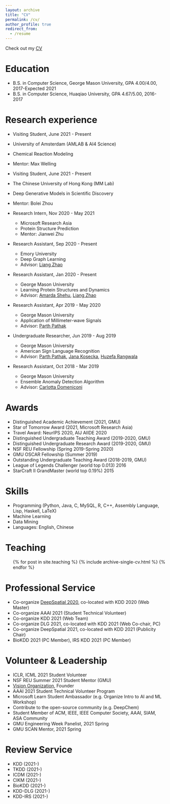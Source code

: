 ```yaml
---
layout: archive
title: "CV"
permalink: /cv/
author_profile: true
redirect_from:
  - /resume
---
```


Check out my [CV](https://yuanqidu.github.io/files/Yuanqi_Du_CV.pdf) 

Education
======
* B.S. in Computer Science, George Mason University, GPA 4.00/4.00, 2017-Expected 2021
* B.S. in Computer Science, Huaqiao University, GPA 4.67/5.00, 2016-2017


Research experience
======
* Visiting Student, June 2021 - Present
 * University of Amsterdam (AMLAB & AI4 Science)
 * Chemical Reaction Modeling
 * Mentor: Max Welling

* Visiting Student, June 2021 - Present
 * The Chinese University of Hong Kong (MM Lab)
 * Deep Generative Models in Scientific Discovery
 * Mentor: Bolei Zhou

* Research Intern, Nov 2020 - May 2021
  * Microsoft Research Asia
  * Protein Structure Prediction
  * Mentor: Jianwei Zhu
  
* Research Assistant, Sep 2020 - Present
  * Emory University
  * Deep Graph Learning 
  * Advisor: [Liang Zhao](https://mason.gmu.edu/~lzhao9/)
  
* Research Assistant, Jan 2020 - Present
  * George Mason University
  * Learning Protein Structures and Dynamics
  * Advisor: [Amarda Shehu](https://cs.gmu.edu/~ashehu/), [Liang Zhao](https://mason.gmu.edu/~lzhao9/)
  
<!--* Research Intern, Aug 2020 - Dec 2020-->
<!--  * Chinese Academy of Sciences, Institute of Computing Technology-->
<!--  * Medical Image Analysis-->
<!--  * Advisor: [Hu Han](https://sites.google.com/site/huhanhomepage/), [Kevin Zhou](http://people.ucas.edu.cn/~skevinzhou?language=en)-->

* Research Assistant, Apr 2019 - May 2020
  * George Mason University
  * Application of Millimeter-wave Signals
  * Advisor: [Parth Pathak](http://www.phpathak.com/)

* Undergraduate Researcher, Jun 2019 - Aug 2019
  * George Mason University
  * American Sign Language Recognition
  * Advisor: [Parth Pathak](http://www.phpathak.com/), [Jana Kosecka](https://cs.gmu.edu/~kosecka/), [Huzefa Rangwala](https://cs.gmu.edu/~hrangwal/)
  
* Research Assistant, Oct 2018 - Mar 2019
  * George Mason University
  * Ensemble Anomaly Detection Algorithm
  * Advisor: [Carlotta Domeniconi](https://cs.gmu.edu/~carlotta/)
  
Awards
======
  * Distinguished Academic Achievement (2021, GMU)
  * Star of Tomorrow Award (2021, Microsoft Research Asia)
  * Travel Award: NeurIPS 2020, AIJ AIIDE 2020
  * Distinguished Undergraduate Teaching Award (2019-2020, GMU)
  * Distinguished Undergraduate Research Award (2019-2020, GMU)
  * NSF REU Fellowship (Spring 2019-Spring 2020)
  * GMU OSCAR Fellowship (Summer 2019)
  * Outstanding Undergraduate Teaching Award (2018-2019, GMU)
  * League of Legends Challenger (world top 0.013) 2016
  * StarCraft II GrandMaster (world top 0.19%) 2015

  
Skills
======
* Programming (Python, Java, C, MySQL, R, C++, Assembly Language, Lisp, Haskell, LaTeX)
* Machine Learning
* Data Mining
* Languages: English, Chinese


<!--Publications-->
<!--======-->
<!--  <ul>{% for post in site.publications reversed %}-->
<!--    {% include archive-single-cv.html %}-->
<!--  {% endfor %}</ul>-->
  
  
Teaching
======
  <ul>{% for post in site.teaching %}
    {% include archive-single-cv.html %}
  {% endfor %}</ul>
  
Professional Service
======
* Co-organize [DeepSpatial 2020](http://mason.gmu.edu/~lzhao9/venues/DeepSpatial2020/), co-located with KDD 2020 (Web Master)
* Co-organize AAAI 2021 (Student Technical Volunteer)
* Co-organize KDD 2021 (Web Team)
* Co-organize DLG 2021, co-located with KDD 2021 (Web Co-chair, PC)
* Co-organize DeepSpatial 2021, co-located with KDD 2021 (Publicity Chair)
* BioKDD 2021 (PC Member), IRS KDD 2021 (PC Member)
  
Volunteer & Leadership
======
* ICLR, ICML 2021 Student Volunteer
* NSF REU Summer 2021 Student Mentor (GMU)
* [Vision Organization](https://vision-npo.github.io/), Founder
* AAAI 2021 Student Technical Volunteer Program
* Microsoft Learn Student Ambassador (e.g. Organize Intro to AI and ML Workshop)
* Contribute to the open-source community (e.g. DeepChem) 
* Student Member of ACM, IEEE, IEEE Computer Society, AAAI, SIAM, ASA Community
* GMU Engineering Week Panelist, 2021 Spring
* GMU SCAN Mentor, 2021 Spring

Review Service
======
* KDD (2021-) 
* TKDD (2021-)
* ICDM (2021-)
* CIKM (2021-)
* BioKDD (2021-)
* KDD-DLG (2021-)
* KDD-IRS (2021-)



